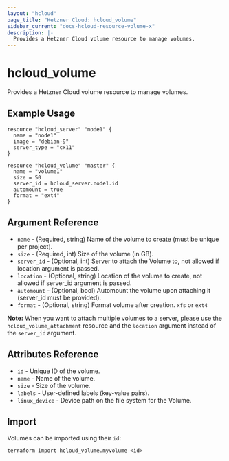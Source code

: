 ```yaml
---
layout: "hcloud"
page_title: "Hetzner Cloud: hcloud_volume"
sidebar_current: "docs-hcloud-resource-volume-x"
description: |-
  Provides a Hetzner Cloud volume resource to manage volumes.
---
```


# hcloud_volume

Provides a Hetzner Cloud volume resource to manage volumes.

## Example Usage

```hcl
resource "hcloud_server" "node1" {
  name = "node1"
  image = "debian-9"
  server_type = "cx11"
}

resource "hcloud_volume" "master" {
  name = "volume1"
  size = 50
  server_id = hcloud_server.node1.id
  automount = true
  format = "ext4"
}
```

## Argument Reference

- `name` - (Required, string) Name of the volume to create (must be unique per project).
- `size` - (Required, int) Size of the volume (in GB).
- `server_id` - (Optional, int) Server to attach the Volume to, not allowed if location argument is passed.
- `location` - (Optional, string) Location of the volume to create, not allowed if server_id argument is passed.
- `automount` - (Optional, bool) Automount the volume upon attaching it (server_id must be provided).
- `format` - (Optional, string) Format volume after creation. `xfs` or `ext4`

**Note:** When you want to attach multiple volumes to a server, please use the `hcloud_volume_attachment` resource and the `location` argument instead of the `server_id` argument.

## Attributes Reference

- `id` - Unique ID of the volume.
- `name` - Name of the volume.
- `size` - Size of the volume.
- `labels` - User-defined labels (key-value pairs).
- `linux_device` - 	Device path on the file system for the Volume.

## Import

Volumes can be imported using their `id`:

```
terraform import hcloud_volume.myvolume <id>
```
